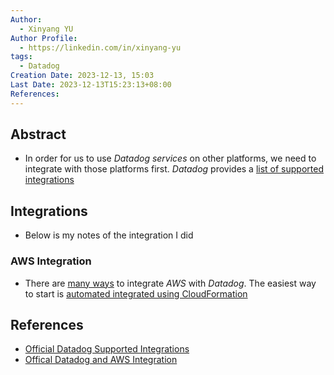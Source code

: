 ```yaml
---
Author:
  - Xinyang YU
Author Profile:
  - https://linkedin.com/in/xinyang-yu
tags:
  - Datadog
Creation Date: 2023-12-13, 15:03
Last Date: 2023-12-13T15:23:13+08:00
References: 
---
```

## Abstract
- In order for us to use *Datadog services* on other platforms, we need to integrate with those platforms first. *Datadog* provides a [list of supported integrations](https://docs.datadoghq.com/integrations/#all)

## Integrations
- Below is my notes of the integration I did
### AWS Integration
- There are [many ways](https://docs.datadoghq.com/integrations/amazon_web_services/) to integrate *AWS* with *Datadog*. The easiest way to start is [automated integrated using CloudFormation](https://docs.datadoghq.com/getting_started/integrations/aws/)


## References
- [Official Datadog Supported Integrations](https://docs.datadoghq.com/integrations/#all)
- [Offical Datadog and AWS Integration](https://docs.datadoghq.com/integrations/amazon_web_services/)